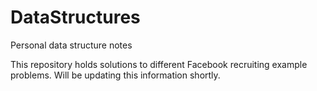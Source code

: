 # DataStructures
Personal data structure notes

This repository holds solutions to different Facebook recruiting example problems. Will be updating this information shortly.

